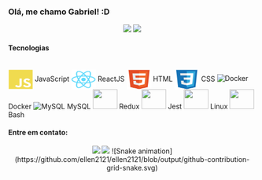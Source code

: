 ### Olá, me chamo Gabriel! :D

<div align="center">
  <img height="180em" src="https://github-readme-stats.vercel.app/api?username=bielbcs&show_icons=true&theme=dracula&include_all_commits=true&count_private=true"/>
  <img height="180em" src="https://github-readme-stats.vercel.app/api/top-langs/?username=bielbcs&layout=compact&langs_count=7&theme=dracula"/>
</div>

#### Tecnologias
<div style="display: inline_block"><br>
  <img align="center" alt="Js" height="40" width="50" src="https://raw.githubusercontent.com/devicons/devicon/master/icons/javascript/javascript-plain.svg">
  JavaScript
  <img align="center" alt="React" height="40" width="50" src="https://raw.githubusercontent.com/devicons/devicon/master/icons/react/react-original.svg">
  ReactJS
  <img align="center" alt="HTML" height="40" width="50" src="https://raw.githubusercontent.com/devicons/devicon/master/icons/html5/html5-original.svg">
  HTML
  <img align="center" alt="CSS" height="40" width="50" src="https://raw.githubusercontent.com/devicons/devicon/master/icons/css3/css3-original.svg">
  CSS
  <img alt="Docker" height="40" width="50" src="https://cdn.jsdelivr.net/gh/devicons/devicon/icons/docker/docker-original.svg" />
  Docker
  <img alt="MySQL" height="40" width="50" src="https://cdn.jsdelivr.net/gh/devicons/devicon/icons/mysql/mysql-original-wordmark.svg" />
  MySQL  
  <img height="40" width="50" src="https://cdn.jsdelivr.net/gh/devicons/devicon/icons/redux/redux-original.svg" />
  Redux
  <img height="40" width="50" src="https://cdn.jsdelivr.net/gh/devicons/devicon/icons/jest/jest-plain.svg" />
  Jest
  <img height="40" width="50" src="https://cdn.jsdelivr.net/gh/devicons/devicon/icons/linux/linux-original.svg" />
  Linux
  <img height="40" width="50" src="https://cdn.jsdelivr.net/gh/devicons/devicon/icons/bash/bash-original.svg" />
  Bash
</div>
  
#### Entre em contato:
<div align="center">
  <a href = "mailto:bielcotrimsv@gmail.com"><img src="https://img.shields.io/badge/-Gmail-%23333?style=for-the-badge&logo=gmail&logoColor=white" target="_blank"></a>
  <a href="https://www.linkedin.com/in/gabriel-bernardo-541661220/" target="_blank"><img src="https://img.shields.io/badge/-LinkedIn-%230077B5?style=for-the-badge&logo=linkedin&logoColor=white" target="_blank"></a>
  ![Snake animation](https://github.com/ellen2121/ellen2121/blob/output/github-contribution-grid-snake.svg)
</div>
